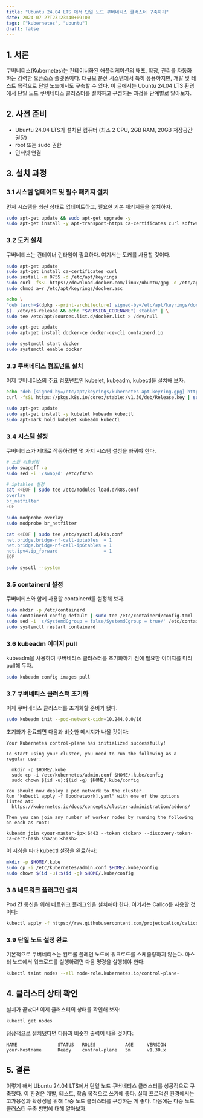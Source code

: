 ```yaml
---
title: "Ubuntu 24.04 LTS 에서 단일 노드 쿠버네티스 클러스터 구축하기"
date: 2024-07-27T23:23:40+09:00
tags: ["kubernetes", "ubuntu"]
draft: false
---
```


## 1. 서론

쿠버네티스(Kubernetes)는 컨테이너화된 애플리케이션의 배포, 확장, 관리를 자동화하는 강력한 오픈소스 플랫폼이다. 대규모 분산 시스템에서 특히 유용하지만, 개발 및 테스트 목적으로 단일 노드에서도 구축할 수 있다. 이 글에서는 Ubuntu 24.04 LTS 환경에서 단일 노드 쿠버네티스 클러스터를 설치하고 구성하는 과정을 단계별로 알아보자.

## 2. 사전 준비

-   Ubuntu 24.04 LTS가 설치된 컴퓨터 (최소 2 CPU, 2GB RAM, 20GB 저장공간 권장)
-   root 또는 sudo 권한
-   인터넷 연결

## 3. 설치 과정

### 3.1 시스템 업데이트 및 필수 패키지 설치

먼저 시스템을 최신 상태로 업데이트하고, 필요한 기본 패키지들을 설치하자.

```bash
sudo apt-get update && sudo apt-get upgrade -y
sudo apt-get install -y apt-transport-https ca-certificates curl software-properties-common
```

### 3.2 도커 설치

쿠버네티스는 컨테이너 런타임이 필요하다. 여기서는 도커를 사용할 것이다.

```bash
sudo apt-get update
sudo apt-get install ca-certificates curl
sudo install -m 0755 -d /etc/apt/keyrings
sudo curl -fsSL https://download.docker.com/linux/ubuntu/gpg -o /etc/apt/keyrings/docker.asc
sudo chmod a+r /etc/apt/keyrings/docker.asc

echo \
"deb [arch=$(dpkg --print-architecture) signed-by=/etc/apt/keyrings/docker.asc] https://download.docker.com/linux/ubuntu \
$(. /etc/os-release && echo "$VERSION_CODENAME") stable" | \
sudo tee /etc/apt/sources.list.d/docker.list > /dev/null

sudo apt-get update
sudo apt-get install docker-ce docker-ce-cli containerd.io

sudo systemctl start docker
sudo systemctl enable docker
```

### 3.3 쿠버네티스 컴포넌트 설치

이제 쿠버네티스의 주요 컴포넌트인 kubelet, kubeadm, kubectl을 설치해 보자.

```bash
echo "deb [signed-by=/etc/apt/keyrings/kubernetes-apt-keyring.gpg] https://pkgs.k8s.io/core:/stable:/v1.30/deb/ /" | sudo tee /etc/apt/sources.list.d/kubernetes.list
curl -fsSL https://pkgs.k8s.io/core:/stable:/v1.30/deb/Release.key | sudo gpg --dearmor -o /etc/apt/keyrings/kubernetes-apt-keyring.gpg

sudo apt-get update
sudo apt-get install -y kubelet kubeadm kubectl
sudo apt-mark hold kubelet kubeadm kubectl
```

### 3.4 시스템 설정

쿠버네티스가 제대로 작동하려면 몇 가지 시스템 설정을 바꿔야 한다.

```bash
# 스왑 비활성화
sudo swapoff -a
sudo sed -i '/swap/d' /etc/fstab

# iptables 설정
cat <<EOF | sudo tee /etc/modules-load.d/k8s.conf
overlay
br_netfilter
EOF

sudo modprobe overlay
sudo modprobe br_netfilter

cat <<EOF | sudo tee /etc/sysctl.d/k8s.conf
net.bridge.bridge-nf-call-iptables  = 1
net.bridge.bridge-nf-call-ip6tables = 1
net.ipv4.ip_forward                 = 1
EOF

sudo sysctl --system
```

### 3.5 containerd 설정

쿠버네티스와 함께 사용할 containerd를 설정해 보자.

```bash
sudo mkdir -p /etc/containerd
sudo containerd config default | sudo tee /etc/containerd/config.toml
sudo sed -i 's/SystemdCgroup = false/SystemdCgroup = true/' /etc/containerd/config.toml
sudo systemctl restart containerd
```

### 3.6 kubeadm 이미지 pull

kubeadm을 사용하여 쿠버네티스 클러스터를 초기화하기 전에 필요한 이미지를 미리 pull해 두자.

```bash
sudo kubeadm config images pull
```

### 3.7 쿠버네티스 클러스터 초기화

이제 쿠버네티스 클러스터를 초기화할 준비가 됐다.

```bash
sudo kubeadm init --pod-network-cidr=10.244.0.0/16
```

초기화가 완료되면 다음과 비슷한 메시지가 나올 것이다:

```
Your Kubernetes control-plane has initialized successfully!

To start using your cluster, you need to run the following as a regular user:

  mkdir -p $HOME/.kube
  sudo cp -i /etc/kubernetes/admin.conf $HOME/.kube/config
  sudo chown $(id -u):$(id -g) $HOME/.kube/config

You should now deploy a pod network to the cluster.
Run "kubectl apply -f [podnetwork].yaml" with one of the options listed at:
  https://kubernetes.io/docs/concepts/cluster-administration/addons/

Then you can join any number of worker nodes by running the following on each as root:

kubeadm join <your-master-ip>:6443 --token <token> --discovery-token-ca-cert-hash sha256:<hash>
```

이 지침을 따라 kubectl 설정을 완료하자:

```bash
mkdir -p $HOME/.kube
sudo cp -i /etc/kubernetes/admin.conf $HOME/.kube/config
sudo chown $(id -u):$(id -g) $HOME/.kube/config
```

### 3.8 네트워크 플러그인 설치

Pod 간 통신을 위해 네트워크 플러그인을 설치해야 한다. 여기서는 Calico를 사용할 것이다:

```bash
kubectl apply -f https://raw.githubusercontent.com/projectcalico/calico/v3.26.1/manifests/calico.yaml
```

### 3.9 단일 노드 설정 완료

기본적으로 쿠버네티스는 컨트롤 플레인 노드에 워크로드를 스케줄링하지 않는다.
마스터 노드에서 워크로드를 실행하려면 다음 명령을 실행해야 한다:

```bash
kubectl taint nodes --all node-role.kubernetes.io/control-plane-
```

## 4. 클러스터 상태 확인

설치가 끝났다! 이제 클러스터의 상태를 확인해 보자:

```bash
kubectl get nodes
```

정상적으로 설치됐다면 다음과 비슷한 출력이 나올 것이다:

```
NAME               STATUS   ROLES           AGE     VERSION
your-hostname      Ready    control-plane   5m      v1.30.x
```

## 5. 결론

이렇게 해서 Ubuntu 24.04 LTS에서 단일 노드 쿠버네티스 클러스터를 성공적으로 구축했다. 이 환경은 개발, 테스트, 학습 목적으로 쓰기에 좋다. 실제 프로덕션 환경에서는 고가용성과 확장성을 위해 다중 노드 클러스터를 구성하는 게 좋다. 다음에는 다중 노드 클러스터 구축 방법에 대해 알아보자.
